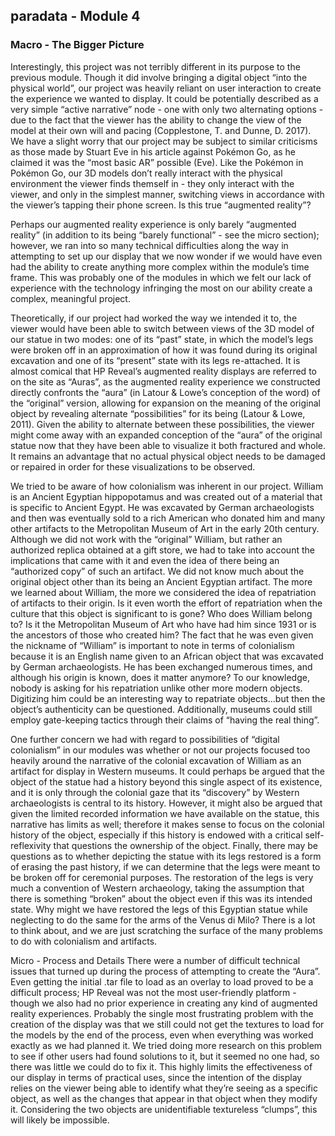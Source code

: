 ## paradata - Module 4

### Macro - The Bigger Picture
  Interestingly, this project was not terribly different in its purpose to the previous module. Though it did involve bringing a digital object “into the physical world”, our project was heavily reliant on user interaction to create the experience we wanted to display. It could be potentially described as a very simple “active narrative” node - one with only two alternating options - due to the fact that the viewer has the ability to change the view of the model at their own will and pacing (Copplestone, T. and Dunne, D. 2017). We have a slight worry that our project may be subject to similar criticisms as those made by Stuart Eve in his article against Pokémon Go, as he claimed it was the “most basic AR” possible (Eve). Like the Pokémon in Pokémon Go, our 3D models don’t really interact with the physical environment the viewer finds themself in - they only interact with the viewer, and only in the simplest manner, switching views in accordance with the viewer’s tapping their phone screen. Is this true “augmented reality”?

Perhaps our augmented reality experience is only barely “augmented reality” (in addition to its being “barely functional” - see the micro section); however, we ran into so many technical difficulties along the way in attempting to set up our display that we now wonder if we would have even had the ability to create anything more complex within the module’s time frame. This was probably one of the modules in which we felt our lack of experience with the technology infringing the most on our ability create a complex, meaningful project.

Theoretically, if our project had worked the way we intended it to, the viewer would have been able to switch between views of the 3D model of our statue in two modes: one of its “past” state, in which the model’s legs were broken off in an approximation of how it was found during its original excavation and one of its “present” state with its legs re-attached. It is almost comical that HP Reveal’s augmented reality displays are referred to on the site as “Auras”, as the augmented reality experience we constructed directly confronts the “aura” (in Latour & Lowe’s conception of the word) of the “original” version, allowing for expansion on the meaning of the original object by revealing alternate “possibilities” for its being (Latour & Lowe, 2011). Given the ability to alternate between these possibilities, the viewer might come away with an expanded conception of the “aura” of the original statue now that they have been able to visualize it both fractured and whole. It remains an advantage that no actual physical object needs to be damaged or repaired in order for these visualizations to be observed.

We tried to be aware of how colonialism was inherent in our project. William is an Ancient Egyptian hippopotamus and was created out of a material that is specific to Ancient Egypt. He was excavated by German archaeologists and then was eventually sold to a rich American who donated him and many other artifacts to the Metropolitan Museum of Art in the early 20th century. Although we did not work with the “original” William, but rather an authorized replica obtained at a gift store, we had to take into account the implications that came with it and even the idea of there being an “authorized copy” of such an artifact. We did not know much about the original object other than its being an Ancient Egyptian artifact. The more we learned about William, the more we considered the idea of repatriation of artifacts to their origin. Is it even worth the effort of repatriation when the culture that this object is significant to is gone? Who does William belong to? Is it the Metropolitan Museum of Art who have had him since 1931 or is the ancestors of those who created him? The fact that he was even given the nickname of “William” is important to note in terms of colonialism because it is an English name given to an African object that was excavated by German archaeologists. He has been exchanged numerous times, and although his origin is known, does it matter anymore? To our knowledge, nobody is asking for his repatriation unlike other more modern objects. Digitizing him could be an interesting way to repatriate objects...but then the object’s authenticity can be questioned. Additionally, museums could still employ gate-keeping tactics through their claims of “having the real thing”. 

One further concern we had with regard to possibilities of “digital colonialism” in our modules was whether or not our projects focused too heavily around the narrative of the colonial excavation of William as an artifact for display in Western museums. It could perhaps be argued that the object of the statue had a history beyond this single aspect of its existence, and it is only through the colonial gaze that its “discovery” by Western archaeologists is central to its history. However, it might also be argued that given the limited recorded information we have available on the statue, this narrative has limits as well; therefore it makes sense to focus on the colonial history of the object, especially if this history is endowed with a critical self-reflexivity that questions the ownership of the object. Finally, there may be questions as to whether depicting the statue with its legs restored is a form of erasing the past history, if we can determine that the legs were meant to be broken off for ceremonial purposes. The restoration of the legs is very much a convention of Western archaeology, taking the assumption that there is something “broken” about the object even if this was its intended state. Why might we have restored the legs of this Egyptian statue while neglecting to do the same for the arms of the Venus di Milo? There is a lot to think about, and we are just scratching the surface of the many problems to do with colonialism and artifacts.

Micro - Process and Details
	There were a number of difficult technical issues that turned up during the process of attempting to create the “Aura”. Even getting the initial .tar file to load as an overlay to load proved to be a difficult process; HP Reveal was not the most user-friendly platform - though we also had no prior experience in creating any kind of augmented reality experiences. Probably the single most frustrating problem with the creation of the display was that we still could not get the textures to load for the models by the end of the process, even when everything was worked exactly as we had planned it. We tried doing more research on this problem to see if other users had found solutions to it, but it seemed no one had, so there was little we could do to fix it. This highly limits the effectiveness of our display in terms of practical uses, since the intention of the display relies on the viewer being able to identify what they’re seeing as a specific object, as well as the changes that appear in that object when they modify it. Considering the two objects are unidentifiable textureless “clumps”, this will likely be impossible.

